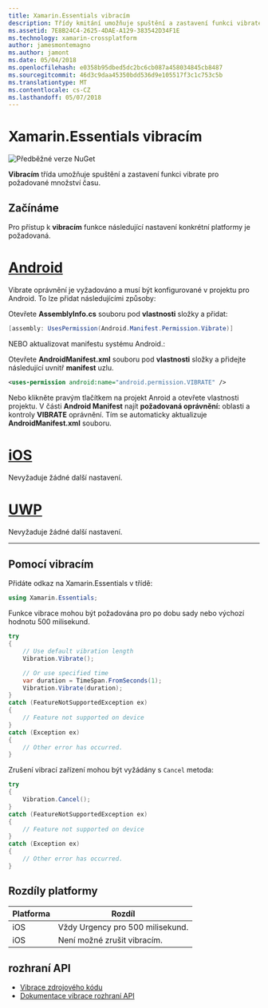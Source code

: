 ```yaml
---
title: Xamarin.Essentials vibracím
description: Třídy kmitání umožňuje spuštění a zastavení funkci vibrate pro požadované množství času.
ms.assetid: 7E8B24C4-2625-4DAE-A129-383542D34F1E
ms.technology: xamarin-crossplatform
author: jamesmontemagno
ms.author: jamont
ms.date: 05/04/2018
ms.openlocfilehash: e0358b95dbed5dc2bc6cb087a458034845cb8487
ms.sourcegitcommit: 46d3c9daa45350bdd536d9e105517f3c1c753c5b
ms.translationtype: MT
ms.contentlocale: cs-CZ
ms.lasthandoff: 05/07/2018
---
```

# <a name="xamarinessentials-vibration"></a>Xamarin.Essentials vibracím

![Předběžné verze NuGet](~/media/shared/pre-release.png)

**Vibracím** třída umožňuje spuštění a zastavení funkci vibrate pro požadované množství času.

## <a name="getting-started"></a>Začínáme

Pro přístup k **vibracím** funkce následující nastavení konkrétní platformy je požadovaná.

# <a name="androidtabandroid"></a>[Android](#tab/android)

Vibrate oprávnění je vyžadováno a musí být konfigurované v projektu pro Android. To lze přidat následujícími způsoby:

Otevřete **AssemblyInfo.cs** souboru pod **vlastnosti** složky a přidat:

```csharp
[assembly: UsesPermission(Android.Manifest.Permission.Vibrate)]
```

NEBO aktualizovat manifestu systému Android.:

Otevřete **AndroidManifest.xml** souboru pod **vlastnosti** složky a přidejte následující uvnitř **manifest** uzlu.

```xml
<uses-permission android:name="android.permission.VIBRATE" />
```

Nebo klikněte pravým tlačítkem na projekt Anroid a otevřete vlastnosti projektu. V části **Android Manifest** najít **požadovaná oprávnění:** oblasti a kontroly **VIBRATE** oprávnění. Tím se automaticky aktualizuje **AndroidManifest.xml** souboru.

# <a name="iostabios"></a>[iOS](#tab/ios)

Nevyžaduje žádné další nastavení.

# <a name="uwptabuwp"></a>[UWP](#tab/uwp)

Nevyžaduje žádné další nastavení.

-----

## <a name="using-vibration"></a>Pomocí vibracím

Přidáte odkaz na Xamarin.Essentials v třídě:

```csharp
using Xamarin.Essentials;
```

Funkce vibrace mohou být požadována pro po dobu sady nebo výchozí hodnotu 500 milisekund.

```csharp
try
{
    // Use default vibration length
    Vibration.Vibrate();

    // Or use specified time
    var duration = TimeSpan.FromSeconds(1);
    Vibration.Vibrate(duration);
}
catch (FeatureNotSupportedException ex)
{
    // Feature not supported on device
}
catch (Exception ex)
{
    // Other error has occurred.
}
```

Zrušení vibrací zařízení mohou být vyžádány s `Cancel` metoda:

```csharp
try
{
    Vibration.Cancel();
}
catch (FeatureNotSupportedException ex)
{
    // Feature not supported on device
}
catch (Exception ex)
{
    // Other error has occurred.
}
```

## <a name="platform-differences"></a>Rozdíly platformy

| Platforma | Rozdíl |
| --- | --- |
| iOS | Vždy Urgency pro 500 milisekund. |
| iOS | Není možné zrušit vibracím. |

## <a name="api"></a>rozhraní API

- [Vibrace zdrojového kódu](https://github.com/xamarin/Essentials/tree/master/Essentials/Vibration)
- [Dokumentace vibrace rozhraní API](xref:Xamarin.Essentials.Vibration)
